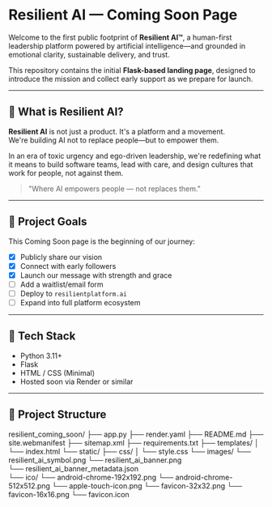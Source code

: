 # Resilient AI — Coming Soon Page

Welcome to the first public footprint of **Resilient AI™**, a human-first leadership platform powered by artificial intelligence—and grounded in emotional clarity, sustainable delivery, and trust.

This repository contains the initial **Flask-based landing page**, designed to introduce the mission and collect early support as we prepare for launch.

---

## 🌱 What is Resilient AI?

**Resilient AI** is not just a product. It's a platform and a movement.  
We're building AI not to replace people—but to empower them.

In an era of toxic urgency and ego-driven leadership, we're redefining what it means to build software teams, lead with care, and design cultures that work for people, not against them.

> "Where AI empowers people — not replaces them."

---

## 🚀 Project Goals

This Coming Soon page is the beginning of our journey:

- [x] Publicly share our vision
- [x] Connect with early followers
- [x] Launch our message with strength and grace
- [ ] Add a waitlist/email form
- [ ] Deploy to `resilientplatform.ai`
- [ ] Expand into full platform ecosystem

---

## 🧰 Tech Stack

- Python 3.11+
- Flask
- HTML / CSS (Minimal)
- Hosted soon via Render or similar

---

## 📁 Project Structure

resilient_coming_soon/
├── app.py
├── render.yaml
├── README.md
├── site.webmanifest
├── sitemap.xml
├── requirements.txt
├── templates/
│   └── index.html
└── static/
    ├── css/
    │   └── style.css
    └── images/
        └── resilient_ai_symbol.png
        └── resilient_ai_banner.png        
        └── resilient_ai_banner_metadata.json        
    └── ico/
        └── android-chrome-192x192.png
        └── android-chrome-512x512.png
        └── apple-touch-icon.png
        └── favicon-32x32.png
        └── favicon-16x16.png
        └── favicon.icon
